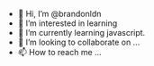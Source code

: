 - 👋 Hi, I’m @brandonldn
- 👀 I’m interested in learning
- 🌱 I’m currently learning javascript.
- 💞️ I’m looking to collaborate on ...
- 📫 How to reach me ...

<!---
brandonldn/brandonldn is a ✨ special ✨ repository because its `README.md` (this file) appears on your GitHub profile.
You can click the Preview link to take a look at your changes.
--->
